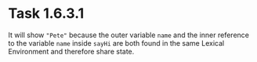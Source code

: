 # Task 1.6.3.1

It will show `"Pete"` because the outer variable `name` and the inner reference
to the variable `name` inside `sayHi` are both found in the same Lexical 
Environment and therefore share state.

